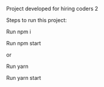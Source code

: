 Project developed for hiring coders 2

Steps to run this project:

Run npm i

Run npm start

or 

Run yarn 

Run yarn start
